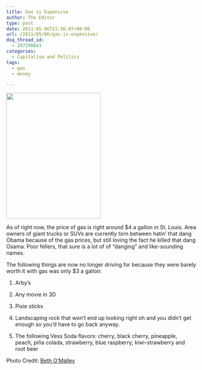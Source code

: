 ```yaml
---
title: Gas is Expensive
author: The Editor
type: post
date: 2011-05-06T21:56:07+00:00
url: /2011/05/06/gas-is-expensive/
dsq_thread_id:
  - 297290843
categories:
  - Capitalism and Politics
tags:
  - gas
  - money

---
```

<img class="size-full wp-image-9822 alignright" title="291045303" src="http://media.punchingkitty.com/wordpress/2011/05/291045303.jpeg?filter=resize&w=250" alt="" width="250" height="333" />

As of right now, the price of gas is right around $4 a gallon in St. Louis. Area owners of giant trucks or SUVs are currently torn between hatin&#8217; that dang Obama because of the gas prices, but still loving the fact he killed that dang Osama. Poor fellers, that sure is a lot of of &#8220;danging&#8221; and like-sounding names.

The following things are now no longer driving for because they were barely worth it with gas was only $3 a gallon:

1. Arby&#8217;s

2. Any movie in 3D

3. Pixie sticks

4. Landscaping rock that won&#8217;t end up looking right oh and you didn&#8217;t get enough so you&#8217;d have to go back anyway.

5. The following Vess Soda flavors: cherry, black cherry, pineapple, peach, piña colada, strawberry, blue raspberry, kiwi-strawberry and root beer

Photo Credit: <a href="https://twitter.com/#!/boml/status/65785979511910400" target="_blank">Beth O&#8217;Malley</a>

&nbsp;
